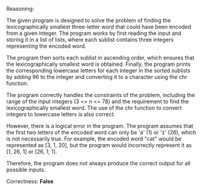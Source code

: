 Reasoning:

The given program is designed to solve the problem of finding the lexicographically smallest three-letter word that could have been encoded from a given integer. The program works by first reading the input and storing it in a list of lists, where each sublist contains three integers representing the encoded word.

The program then sorts each sublist in ascending order, which ensures that the lexicographically smallest word is obtained. Finally, the program prints the corresponding lowercase letters for each integer in the sorted sublists by adding 96 to the integer and converting it to a character using the chr function.

The program correctly handles the constraints of the problem, including the range of the input integers (3 <= n <= 78) and the requirement to find the lexicographically smallest word. The use of the chr function to convert integers to lowercase letters is also correct.

However, there is a logical error in the program. The program assumes that the first two letters of the encoded word can only be 'a' (1) or 'z' (26), which is not necessarily true. For example, the encoded word "cat" would be represented as [3, 1, 20], but the program would incorrectly represent it as [1, 26, 1] or [26, 1, 1].

Therefore, the program does not always produce the correct output for all possible inputs.

Correctness: **False**